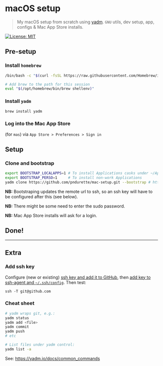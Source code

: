 # macOS setup

>  My macOS setup from scratch using [yadm](https://yadm.io).
> `GNU` utils, dev setup, app, configs & Mac App Store installs.

[![License: MIT](https://img.shields.io/badge/License-MIT-yellow.svg)](https://opensource.org/licenses/MIT)

## Pre-setup

### Install `homebrew`

```bash
/bin/bash -c "$(curl -fsSL https://raw.githubusercontent.com/Homebrew/install/HEAD/install.sh)"

# Add brew to the path for this session
eval "$(/opt/homebrew/bin/brew shellenv)"
```

### Install `yadm`

```bash
brew install yadm
```

### Log into the Mac App Store

(for `mas`) via `App Store > Preferences > Sign in`

## Setup

### Clone and bootstrap

```bash
export BOOTSTRAP_LOCALAPPS=1 # To install Applications casks under ~/Applications
export BOOTSTRAP_PERSO=1     # To install non-work Applications
yadm clone https://github.com/pndurette/mac-setup.git --bootstrap # https!
```

**NB:** Bootstraping updates the remote url to ssh, so an ssh key will have to be configured after this (see below).

**NB:** There might be some need to enter the sudo password.

**NB:** Mac App Store installs will ask for a login.

## Done!

----

## Extra

### Add ssh key

Configure (new or existing) [ssh key and add it to GitHub](https://help.github.com/articles/connecting-to-github-with-ssh/), then [add key to ssh-agent and `~/.ssh/config`](https://help.github.com/articles/generating-a-new-ssh-key-and-adding-it-to-the-ssh-agent/#adding-your-ssh-key-to-the-ssh-agent). Then test:

```
ssh -T git@github.com
```

### Cheat sheet

```bash
# yadm wraps git, e.g.:
yadm status
yadm add <file>
yadm commit
yadm push
# etc

# List files under yadm control:
yadm list -a
```

See: https://yadm.io/docs/common_commands
